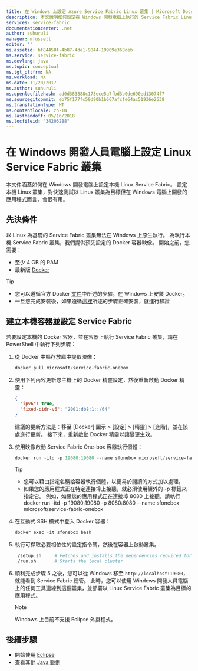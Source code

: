 ```yaml
---
title: 在 Windows 上設定 Azure Service Fabric Linux 叢集 | Microsoft Docs
description: 本文說明如何設定在 Windows 開發電腦上執行的 Service Fabric Linux 叢集。 這特別適用於跨平台開發。
services: service-fabric
documentationcenter: .net
author: suhuruli
manager: mfussell
editor: ''
ms.assetid: bf84458f-4b87-4de1-9844-19909e368deb
ms.service: service-fabric
ms.devlang: java
ms.topic: conceptual
ms.tgt_pltfrm: NA
ms.workload: NA
ms.date: 11/20/2017
ms.author: suhuruli
ms.openlocfilehash: ad0d383888c173ece5a7fbd3b0de690ed13074f7
ms.sourcegitcommit: eb75f177fc59d90b1b667afcfe64ac51936e2638
ms.translationtype: HT
ms.contentlocale: zh-TW
ms.lasthandoff: 05/16/2018
ms.locfileid: "34206288"
---
```

# <a name="set-up-a-linux-service-fabric-cluster-on-your-windows-developer-machine"></a>在 Windows 開發人員電腦上設定 Linux Service Fabric 叢集

本文件涵蓋如何在 Windows 開發電腦上設定本機 Linux Service Fabric。 設定本機 Linux 叢集，對快速測試以 Linux 叢集為目標但在 Windows 電腦上開發的應用程式而言，會很有用。

## <a name="prerequisites"></a>先決條件
以 Linux 為基礎的 Service Fabric 叢集無法在 Windows 上原生執行。 為執行本機 Service Fabric 叢集，我們提供預先設定的 Docker 容器映像。 開始之前，您需要：

* 至少 4 GB 的 RAM
* 最新版 [Docker](https://store.docker.com/editions/community/docker-ce-desktop-windows)

>[!TIP]
> * 您可以遵循官方 Docker [文件](https://store.docker.com/editions/community/docker-ce-desktop-windows/plans/docker-ce-desktop-windows-tier?tab=instructions)中所述的步驟，在 Windows 上安裝 Docker。 
> * 一旦您完成安裝後，如果遵循[這裡](https://docs.docker.com/docker-for-windows/#check-versions-of-docker-engine-compose-and-machine)所述的步驟正確安裝，就進行驗證


## <a name="create-a-local-container-and-setup-service-fabric"></a>建立本機容器並設定 Service Fabric
若要設定本機的 Docker 容器，並在容器上執行 Service Fabric 叢集，請在 PowerShell 中執行下列步驟：

1. 從 Docker 中樞存放庫中提取映像：

    ```powershell
    docker pull microsoft/service-fabric-onebox
    ```

2. 使用下列內容更新您主機上的 Docker 精靈設定，然後重新啟動 Docker 精靈： 

    ```json
    {
      "ipv6": true,
      "fixed-cidr-v6": "2001:db8:1::/64"
    }
    ```
    建議的更新方法是：移至 [Docker] 圖示 > [設定] > [精靈] > [進階]，並在該處進行更新。 接下來，重新啟動 Docker 精靈以讓變更生效。 

3. 使用映像啟動 Service Fabric One-box 容器執行個體：

    ```powershell
    docker run -itd -p 19080:19080 --name sfonebox microsoft/service-fabric-onebox
    ```
    >[!TIP]
    > * 您可以藉由指定名稱給容器執行個體，以更易於閱讀的方式加以處理。 
    > * 如果您的應用程式正在特定連接埠上接聽，就必須使用額外的 -p 標籤來指定它。 例如，如果您的應用程式正在連接埠 8080 上接聽，請執行 docker run -itd -p 19080:19080 -p 8080:8080 --name sfonebox microsoft/service-fabric-onebox

4. 在互動式 SSH 模式中登入 Docker 容器：

    ```powershell
    docker exec -it sfonebox bash
    ```

5. 執行可擷取必要相依性的設定指令碼，然後在容器上啟動叢集。

    ```bash
    ./setup.sh     # Fetches and installs the dependencies required for Service Fabric to run
    ./run.sh       # Starts the local cluster
    ```

6. 順利完成步驟 5 之後，您可以從 Windows 移至 ``http://localhost:19080``，就能看到 Service Fabric 總管。 此時，您可以使用 Windows 開發人員電腦上的任何工具連線到這個叢集，並部署以 Linux Service Fabric 叢集為目標的應用程式。 

    > [!NOTE]
    > Windows 上目前不支援 Eclipse 外掛程式。 

## <a name="next-steps"></a>後續步驟
* 開始使用 [Eclipse](https://docs.microsoft.com/azure/service-fabric/service-fabric-get-started-eclipse)
* 查看其他 [Java 範例](https://github.com/Azure-Samples/service-fabric-java-getting-started)


<!-- Image references -->

[publishdialog]: ./media/service-fabric-manage-multiple-environment-app-configuration/publish-dialog-choose-app-config.png
[app-parameters-solution-explorer]:./media/service-fabric-manage-multiple-environment-app-configuration/app-parameters-in-solution-explorer.png